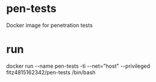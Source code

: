 # pen-tests
Docker image for penetration tests

# run
docker run --name pen-tests -ti --net="host" --privileged fitz4815162342/pen-tests /bin/bash
